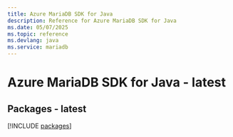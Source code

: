 ```yaml
---
title: Azure MariaDB SDK for Java
description: Reference for Azure MariaDB SDK for Java
ms.date: 05/07/2025
ms.topic: reference
ms.devlang: java
ms.service: mariadb
---
```

# Azure MariaDB SDK for Java - latest
## Packages - latest
[!INCLUDE [packages](mariadb-index.md)]